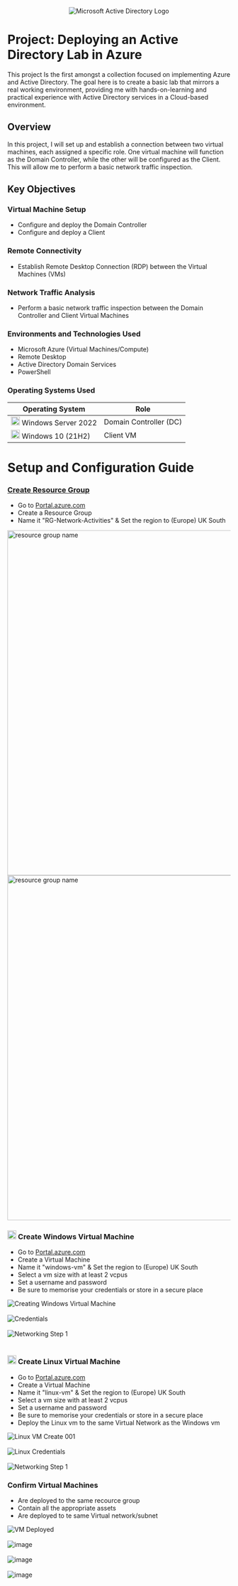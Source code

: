 <p align="center">
<img src="https://github.com/user-attachments/assets/f492f831-b275-4c14-a73f-68318e82c00c" alt="Microsoft Active Directory Logo"/>
</p>

<h1>Project: Deploying an Active Directory Lab in Azure</h1>

<p> 
This project Is the first amongst a collection focused on implementing Azure and Active Directory.
The goal here is to create a basic lab that mirrors a real working environment, providing me with hands-on-learning and practical experience with Active Directory services in a Cloud-based environment.
</p>


<h2>Overview </h2>

<p>In this project, I will set up and establish a connection between two virtual machines, each assigned a specific role. One virtual machine will function as the Domain Controller, while the other will be configured as the Client. This will allow me to perform a basic network traffic inspection.</p>

<h2>Key Objectives</h2>
<h3>Virtual Machine Setup</h3>

-  Configure and deploy the Domain Controller 
-  Configure and deploy a Client 

<p>
  <h3>Remote Connectivity</h3>
  
  -  Establish Remote Desktop Connection (RDP) between the Virtual Machines (VMs)
</p>

<p>
  <h3>Network Traffic Analysis</h3>
  
  -  Perform a basic network traffic inspection between the Domain Controller and Client Virtual Machines
</p>

<h3>Environments and Technologies Used</h3>

- Microsoft Azure (Virtual Machines/Compute)
- Remote Desktop
- Active Directory Domain Services
- PowerShell

<p>
  <h3>Operating Systems Used</h3>
  </p>
  

| **Operating System**        | **Role**               |
|----------------------------|------------------------|
| <img alt= "windows logo" src="https://i.imgur.com/KcrV0u6.png" width="20"> Windows Server 2022 | Domain Controller (DC) |
| <img alt= "Windows logo" src="https://i.imgur.com/KcrV0u6.png" width="20"> Windows 10 (21H2) | Client VM              |
<p></p>

<p>
<h1>Setup and Configuration Guide</h1></p>


<h3><u>Create Resource Group</u></h3>

- Go to [Portal.azure.com](https://portal.azure.com)
- Create a Resource Group
- Name it "RG-Network-Activities" & Set the region to (Europe) UK South

<img alt="resource group name" src="https://i.imgur.com/dNXnPOP.png" width="776">
<img alt= "resource group name" src="https://i.imgur.com/Fw6lP7s.png" width="776">
</p>

<h3><img alt= "windows logo" src="https://i.imgur.com/KcrV0u6.png" width="20">  Create Windows Virtual Machine</h3>

- Go to [Portal.azure.com](https://portal.azure.com)
- Create a Virtual Machine
- Name it "windows-vm" & Set the region to (Europe) UK South
- Select a vm size with at least 2 vcpus
- Set a username and password
- Be sure to memorise your credentials or store in a secure place

![Creating Windows Virtual Machine](https://github.com/user-attachments/assets/192a051e-fc10-4648-aa3b-51ccd9c2bbb2)
<br><br> 
![Credentials](https://github.com/user-attachments/assets/9d35ac70-acf2-4331-9176-64c4a64ed08d)
<br><br> 
![Networking Step 1](https://github.com/user-attachments/assets/db017071-b60a-4d7e-af54-29de04be897e)
<br><br> 
<h3><img alt= "linux Ubuntulogo" src="https://upload.wikimedia.org/wikipedia/commons/thumb/9/9e/UbuntuCoF.svg/1024px-UbuntuCoF.svg.png" width="20">  Create Linux Virtual Machine</h3>

- Go to [Portal.azure.com](https://portal.azure.com)
- Create a Virtual Machine
- Name it "linux-vm" & Set the region to (Europe) UK South
- Select a vm size with at least 2 vcpus
- Set a username and password
- Be sure to memorise your credentials or store in a secure place
- Deploy the Linux vm to the same Virtual Network as the Windows vm
  
![Linux VM Create 001](https://github.com/user-attachments/assets/2ccd052e-fcbc-409e-abaf-af0869ee72c4)
<br><br> 
![Linux Credentials](https://github.com/user-attachments/assets/ec0c115f-b9c9-4714-87cb-c40f3dbf7bbd)
<br><br> 
![Networking Step 1](https://github.com/user-attachments/assets/db017071-b60a-4d7e-af54-29de04be897e)

<h3> Confirm Virtual Machines </h3>

- Are deployed to the same recource group
- Contain all the appropriate assets
- Are deployed to te same Virtual network/subnet

![VM Deployed](https://github.com/user-attachments/assets/766e801c-d0b0-48ff-9932-bc2bf80414b4)
<br><br> 
![image](https://github.com/user-attachments/assets/06d7191c-178b-4f1a-8378-558fe23b3524)
<br><br> 
![image](https://github.com/user-attachments/assets/f6dd9072-6c02-4178-bfc7-5c309b87852a)
<br><br>
![image](https://github.com/user-attachments/assets/1efa6437-22d0-404e-a6c0-9e2ebff7f88a)




